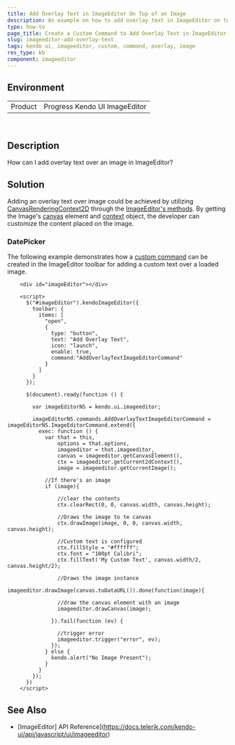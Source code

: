 ```yaml
---
title: Add Overlay Text in ImageEditor On Top of an Image
description: An example on how to add overlay text in ImageEditor on top of an image.
type: how-to
page_title: Create a Custom Command to Add Overlay Text in ImageEditor On Top of an Image - Kendo UI ImageEditor for jQuery
slug: imageeditor-add-overlay-text
tags: kendo ui, imageeditor, custom, command, overlay, image
res_type: kb
component: imageeditor
---
```


## Environment

<table>
 <tr>
  <td>Product</td>
  <td>Progress Kendo UI ImageEditor</td>
 </tr>
</table>
 

## Description

How can I add overlay text over an image in ImageEditor?

## Solution

Adding an overlay text over image could be achieved by utilizing [CanvasRenderingContext2D](https://developer.mozilla.org/en-US/docs/Web/API/CanvasRenderingContext2D) through the [ImageEditor's methods](https://docs.telerik.com/kendo-ui/api/javascript/ui/imageeditor#methods). 
By getting the Image's [canvas](/api/javascript/ui/imageeditor/methods/getcanvaselement) element and [context](/api/javascript/ui/imageeditor/methods/getcurrent2dcontext) object, the developer can customize the content placed on the image. 


### DatePicker

The following example demonstrates how a [custom command](https://docs.telerik.com/kendo-ui/controls/editors/imageeditor/tools#adding-custom-commands-to-the-toolbar) can be created in the ImageEditor toolbar for adding a custom text over a loaded image.  

```dojo
    <div id="imageEditor"></div>

    <script>
      $("#imageEditor").kendoImageEditor({
        toolbar: {
          items: [
            "open",            
            {
              type: "button",
              text: "Add Overlay Text",
              icon: "launch",
              enable: true,
              command:"AddOverlayTextImageEditorCommand"
            }
          ]
        }
      });

      $(document).ready(function () {

        var imageEditorNS = kendo.ui.imageeditor;

        imageEditorNS.commands.AddOverlayTextImageEditorCommand = imageEditorNS.ImageEditorCommand.extend({
          exec: function () {
            var that = this,
                options = that.options,
                imageeditor = that.imageeditor,
                canvas = imageeditor.getCanvasElement(),
                ctx = imageeditor.getCurrent2dContext(),
                image = imageeditor.getCurrentImage();

            //If there's an image
            if (image){

                //clear the contents
                ctx.clearRect(0, 0, canvas.width, canvas.height);
			    
                //Draws the image to te canvas
                ctx.drawImage(image, 0, 0, canvas.width, canvas.height);
			    
                //Custom text is configured
                ctx.fillStyle = "#ffffff";
                ctx.font = "100pt Calibri";
                ctx.fillText('My Custom Text', canvas.width/2, canvas.height/2);
			    
                //Draws the image instance
                imageeditor.drawImage(canvas.toDataURL()).done(function(image){

                //draw the canvas element with an image
                imageeditor.drawCanvas(image);

              }).fail(function (ev) {

                //trigger error
                imageeditor.trigger("error", ev);
              });
            } else {
              kendo.alert("No Image Present");
            }
          }
        });
      })
    </script>
```

## See Also

* [ImageEditor] API Reference](https://docs.telerik.com/kendo-ui/api/javascript/ui/imageeditor)
